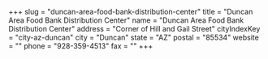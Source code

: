 +++
slug = "duncan-area-food-bank-distribution-center"
title = "Duncan Area Food Bank Distribution Center"
name = "Duncan Area Food Bank Distribution Center"
address = "Corner of Hill and Gail Street"
cityIndexKey = "city-az-duncan"
city = "Duncan"
state = "AZ"
postal = "85534"
website = ""
phone = "928-359-4513"
fax = ""
+++
